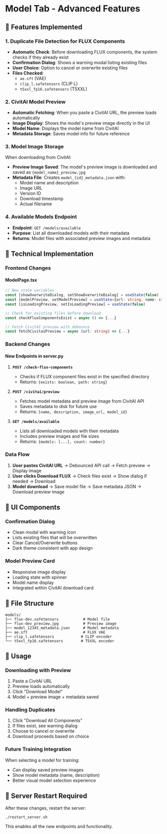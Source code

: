 # Model Tab - Advanced Features

## 🎯 Features Implemented

### 1. Duplicate File Detection for FLUX Components
- **Automatic Check**: Before downloading FLUX components, the system checks if they already exist
- **Confirmation Dialog**: Shows a warning modal listing existing files
- **User Choice**: Option to cancel or overwrite existing files
- **Files Checked**:
  - `ae.sft` (VAE)
  - `clip_l.safetensors` (CLIP L)
  - `t5xxl_fp16.safetensors` (T5XXL)

### 2. CivitAI Model Preview
- **Automatic Fetching**: When you paste a CivitAI URL, the preview loads automatically
- **Image Display**: Shows the model's preview image directly in the UI
- **Model Name**: Displays the model name from CivitAI
- **Metadata Storage**: Saves model info for future reference

### 3. Model Image Storage
When downloading from CivitAI:
- **Preview Image Saved**: The model's preview image is downloaded and saved as `{model_name}_preview.jpg`
- **Metadata File**: Creates `model_{id}_metadata.json` with:
  - Model name and description
  - Image URL
  - Version ID
  - Download timestamp
  - Actual filename

### 4. Available Models Endpoint
- **Endpoint**: `GET /models/available`
- **Purpose**: List all downloaded models with their metadata
- **Returns**: Model files with associated preview images and metadata

## 🔧 Technical Implementation

### Frontend Changes

#### ModelPage.tsx
```typescript
// New state variables
const [showOverwriteDialog, setShowOverwriteDialog] = useState(false)
const [modelPreview, setModelPreview] = useState<{url: string, name: string} | null>(null)
const [isLoadingPreview, setIsLoadingPreview] = useState(false)

// Check for existing files before download
const checkFluxComponentsExist = async () => {...}

// Fetch CivitAI preview with debounce
const fetchCivitaiPreview = async (url: string) => {...}
```

### Backend Changes

#### New Endpoints in server.py

1. **`POST /check-flux-components`**
   - Checks if FLUX component files exist in the specified directory
   - Returns: `{exists: boolean, path: string}`

2. **`POST /civitai/preview`**
   - Fetches model metadata and preview image from CivitAI API
   - Saves metadata to disk for future use
   - Returns: `{name, description, image_url, model_id}`

3. **`GET /models/available`**
   - Lists all downloaded models with their metadata
   - Includes preview images and file sizes
   - Returns: `{models: [...], count: number}`

### Data Flow

1. **User pastes CivitAI URL** → Debounced API call → Fetch preview → Display image
2. **User clicks Download FLUX** → Check files exist → Show dialog if needed → Download
3. **Model download** → Save model file → Save metadata JSON → Download preview image

## 🎨 UI Components

### Confirmation Dialog
- Clean modal with warning icon
- Lists existing files that will be overwritten
- Clear Cancel/Overwrite buttons
- Dark theme consistent with app design

### Model Preview Card
- Responsive image display
- Loading state with spinner
- Model name display
- Integrated within CivitAI download card

## 📁 File Structure

```
models/
├── flux-dev.safetensors           # Model file
├── flux-dev_preview.jpg           # Preview image
├── model_12345_metadata.json      # Model metadata
├── ae.sft                         # FLUX VAE
├── clip_l.safetensors            # CLIP encoder
└── t5xxl_fp16.safetensors        # T5XXL encoder
```

## 🚀 Usage

### Downloading with Preview
1. Paste a CivitAI URL
2. Preview loads automatically
3. Click "Download Model"
4. Model + preview image + metadata saved

### Handling Duplicates
1. Click "Download All Components"
2. If files exist, see warning dialog
3. Choose to cancel or overwrite
4. Download proceeds based on choice

### Future Training Integration
When selecting a model for training:
- Can display saved preview images
- Show model metadata (name, description)
- Better visual model selection experience

## 🔄 Server Restart Required

After these changes, restart the server:
```bash
./restart_server.sh
```

This enables all the new endpoints and functionality.